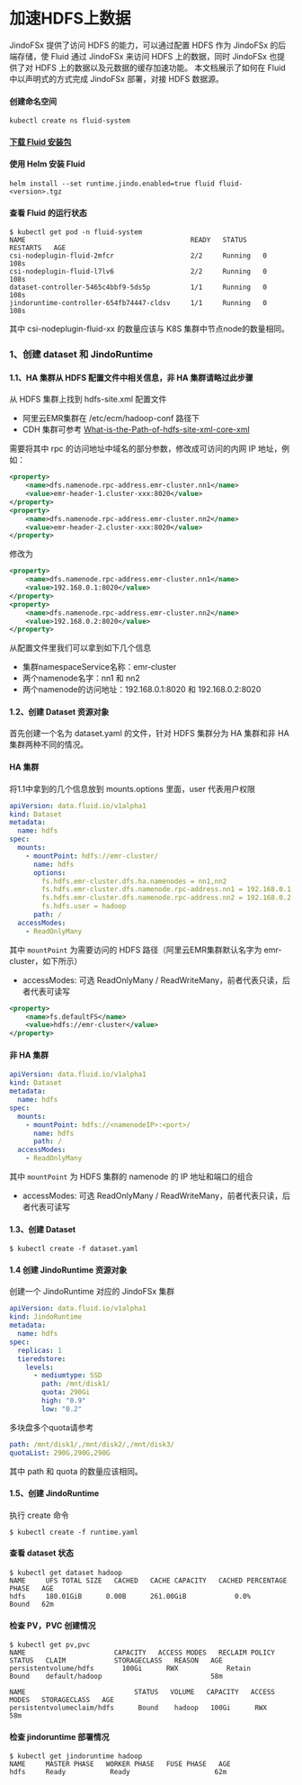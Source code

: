# 加速HDFS上数据

JindoFSx 提供了访问 HDFS 的能力，可以通过配置 HDFS 作为 JindoFSx 的后端存储，使 Fluid 通过 JindoFSx 来访问 HDFS 上的数据，同时 JindoFSx 也提供了对 HDFS 上的数据以及元数据的缓存加速功能。
本文档展示了如何在 Fluid 中以声明式的方式完成 JindoFSx 部署，对接 HDFS 数据源。

#### 创建命名空间
```shell
kubectl create ns fluid-system
```
#### [下载 Fluid 安装包](jindo_fluid_download.md)

#### 使用 Helm 安装 Fluid


```shell
helm install --set runtime.jindo.enabled=true fluid fluid-<version>.tgz
```
#### 查看 Fluid 的运行状态


```shell
$ kubectl get pod -n fluid-system
NAME                                         READY   STATUS    RESTARTS   AGE
csi-nodeplugin-fluid-2mfcr                   2/2     Running   0          108s
csi-nodeplugin-fluid-l7lv6                   2/2     Running   0          108s
dataset-controller-5465c4bbf9-5ds5p          1/1     Running   0          108s
jindoruntime-controller-654fb74447-cldsv     1/1     Running   0          108s
```


其中 csi-nodeplugin-fluid-xx 的数量应该与 K8S 集群中节点node的数量相同。

### 1、创建 dataset 和 JindoRuntime


#### 1.1、HA 集群从 HDFS 配置文件中相关信息，非 HA 集群请略过此步骤


从 HDFS 集群上找到 hdfs-site.xml 配置文件
* 阿里云EMR集群在 /etc/ecm/hadoop-conf 路径下
* CDH 集群可参考 [What-is-the-Path-of-hdfs-site-xml-core-xml](https://community.cloudera.com/t5/Support-Questions/What-is-the-Path-of-hdfs-site-xml-core-xml/m-p/15180) 
  
需要将其中 rpc 的访问地址中域名的部分参数，修改成可访问的内网 IP 地址，例如：


```xml
<property>
    <name>dfs.namenode.rpc-address.emr-cluster.nn1</name>
    <value>emr-header-1.cluster-xxx:8020</value>
</property>
<property>
    <name>dfs.namenode.rpc-address.emr-cluster.nn2</name>
    <value>emr-header-2.cluster-xxx:8020</value>
</property>
```


修改为


```xml
<property>
    <name>dfs.namenode.rpc-address.emr-cluster.nn1</name>
    <value>192.168.0.1:8020</value>
</property>
<property>
    <name>dfs.namenode.rpc-address.emr-cluster.nn2</name>
    <value>192.168.0.2:8020</value>
</property>
```

从配置文件里我们可以拿到如下几个信息

* 集群namespaceService名称：emr-cluster
* 两个namenode名字：nn1 和 nn2
* 两个namenode的访问地址：192.168.0.1:8020 和 192.168.0.2:8020 



#### 1.2、创建 Dataset 资源对象


首先创建一个名为 dataset.yaml 的文件，针对 HDFS 集群分为 HA 集群和非 HA 集群两种不同的情况。


#### HA 集群

将1.1中拿到的几个信息放到 mounts.options 里面，user 代表用户权限

```yaml
apiVersion: data.fluid.io/v1alpha1
kind: Dataset
metadata:
  name: hdfs
spec:
  mounts:
    - mountPoint: hdfs://emr-cluster/
      name: hdfs
      options:
        fs.hdfs.emr-cluster.dfs.ha.namenodes = nn1,nn2
        fs.hdfs.emr-cluster.dfs.namenode.rpc-address.nn1 = 192.168.0.1:8020
        fs.hdfs.emr-cluster.dfs.namenode.rpc-address.nn2 = 192.168.0.2:8020
        fs.hdfs.user = hadoop
      path: /
  accessModes:
    - ReadOnlyMany
```


其中 `mountPoint` 为需要访问的 HDFS 路径（阿里云EMR集群默认名字为 emr-cluster，如下所示）
- accessModes: 可选 ReadOnlyMany / ReadWriteMany，前者代表只读，后者代表可读写

```xml
<property>
    <name>fs.defaultFS</name>
    <value>hdfs://emr-cluster</value>
</property>
```


#### 非 HA 集群


```yaml
apiVersion: data.fluid.io/v1alpha1
kind: Dataset
metadata:
  name: hdfs
spec:
  mounts:
    - mountPoint: hdfs://<namenodeIP>:<port>/
      name: hdfs
      path: /
  accessModes:
    - ReadOnlyMany
```


其中 `mountPoint` 为 HDFS 集群的 namenode 的 IP 地址和端口的组合

- accessModes: 可选 ReadOnlyMany / ReadWriteMany，前者代表只读，后者代表可读写
#### 
#### 1.3、创建 Dataset


```shell
$ kubectl create -f dataset.yaml
```


#### 1.4 创建 JindoRuntime 资源对象


创建一个 JindoRuntime 对应的 JindoFSx 集群


```yaml
apiVersion: data.fluid.io/v1alpha1
kind: JindoRuntime
metadata:
  name: hdfs
spec:
  replicas: 1
  tieredstore:
    levels:
      - mediumtype: SSD
        path: /mnt/disk1/
        quota: 290Gi
        high: "0.9"
        low: "0.2"
```

多块盘多个quota请参考


```yaml
path: /mnt/disk1/,/mnt/disk2/,/mnt/disk3/
quotaList: 290G,290G,290G
```


其中 path 和 quota 的数量应该相同。


#### 1.5、创建 JindoRuntime


执行 create 命令


```shell
$ kubectl create -f runtime.yaml
```


#### 查看 dataset 状态


```shell
$ kubectl get dataset hadoop
NAME     UFS TOTAL SIZE   CACHED   CACHE CAPACITY   CACHED PERCENTAGE   PHASE   AGE
hdfs     180.01GiB      0.00B      261.00GiB            0.0%          Bound   62m
```


#### 检查 PV，PVC 创建情况


```shell
$ kubectl get pv,pvc
NAME                      CAPACITY   ACCESS MODES   RECLAIM POLICY   STATUS   CLAIM            STORAGECLASS   REASON   AGE
persistentvolume/hdfs       100Gi      RWX            Retain           Bound    default/hadoop                           58m

NAME                           STATUS   VOLUME   CAPACITY   ACCESS MODES   STORAGECLASS   AGE
persistentvolumeclaim/hdfs      Bound    hadoop   100Gi      RWX                           58m
```


#### 检查 jindoruntime 部署情况


```shell
$ kubectl get jindoruntime hadoop
NAME     MASTER PHASE   WORKER PHASE   FUSE PHASE   AGE
hdfs     Ready           Ready                     62m
```